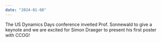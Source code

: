 ```yaml
---
date: "2024-01-08"
---
```

The US Dynamics Days conference inveited Prof. Sonnewald to give a keynote and we are excited for Simon Draeger to present his first poster with CCOG! 
